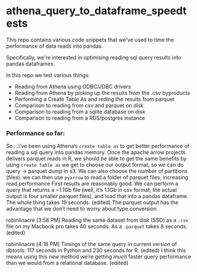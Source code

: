# athena_query_to_dataframe_speedtests

This repo contains various code snippets that we've used to time the performance of data reads into pandas.

Specifically, we're interested in optimising reading sql query results into pandas dataframes.

In this repo we test various things:

- Reading from Athena using ODBC/JDBC drivers
- Reading from Athena by picking up the results from the .csv byproducts
- Performing a Create Table As and reding the results from parquet
- Comparison to reading from csv and parquet on disk
- Comparison to reading from a sqlite database on disk
- Comparison to reading from a RDS/postgres instance 



### Performance so far:



So….i’ve been using Athena’s `create table as` to get better performance of reading a sql query into pandas memory.  Once the apache arrow projects delivers parquet reads in R, we should be able to get the same benefits
by using `create table as` we get to choose our output format, so we can do query -> parquet dump in s3.  We can also choose the number of partitions (files).
we can then use `pyarrow` to read a folder of parquet files, increasing read performance
First results are reasonably good.  We can perform a query that returns a ~1.1Gb file (well, it’s 1.1Gb in csv format, the actual output is four smaller parquet files), and load that into a pandas dataframe.  The whole thing takes 19 seconds. (edited)
The parquet output has the advantage that we don’t need to worry about type conversion.

robinlinacre [3:58 PM]
Reading the same dataset from disk (SSD) as a `.csv` file on my Macbook pro takes 40 seconds.  As a `.parquet` takes 8 seconds. (edited)

robinlinacre [4:18 PM]
Timings of the same query in current version of dbtools: 117 seconds in Python and 230 seconds for R. (edited)
I think this means using this new method  we’re getting _much_ faster query performance than we would from a relational database. (edited)
